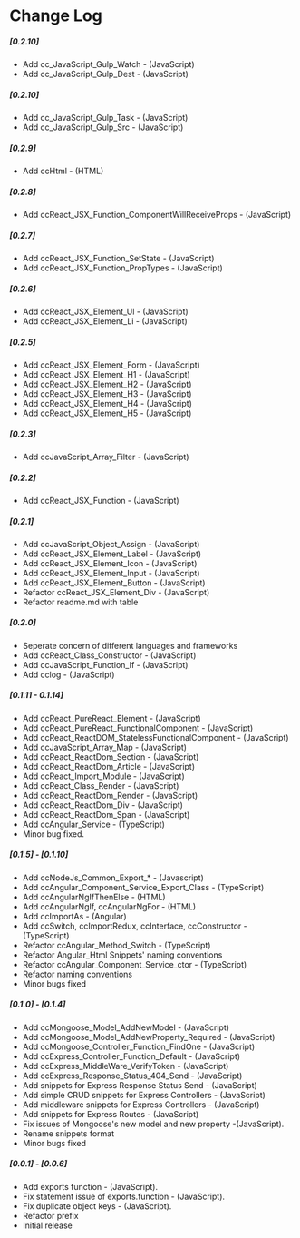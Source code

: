 # Change Log
##### [0.2.10]
- Add cc_JavaScript_Gulp_Watch - (JavaScript)
- Add cc_JavaScript_Gulp_Dest - (JavaScript)
##### [0.2.10]
- Add cc_JavaScript_Gulp_Task - (JavaScript)
- Add cc_JavaScript_Gulp_Src - (JavaScript)
##### [0.2.9]
- Add ccHtml - (HTML)
##### [0.2.8]
- Add ccReact_JSX_Function_ComponentWillReceiveProps - (JavaScript)
##### [0.2.7]
- Add ccReact_JSX_Function_SetState - (JavaScript)
- Add ccReact_JSX_Function_PropTypes - (JavaScript)
##### [0.2.6]
- Add ccReact_JSX_Element_Ul - (JavaScript)
- Add ccReact_JSX_Element_Li - (JavaScript)
##### [0.2.5]
- Add ccReact_JSX_Element_Form - (JavaScript)
- Add ccReact_JSX_Element_H1 - (JavaScript)
- Add ccReact_JSX_Element_H2 - (JavaScript)
- Add ccReact_JSX_Element_H3 - (JavaScript)
- Add ccReact_JSX_Element_H4 - (JavaScript)
- Add ccReact_JSX_Element_H5 - (JavaScript)
##### [0.2.3]
- Add ccJavaScript_Array_Filter - (JavaScript)
##### [0.2.2]
- Add ccReact_JSX_Function - (JavaScript)
##### [0.2.1]
- Add ccJavaScript_Object_Assign - (JavaScript)
- Add ccReact_JSX_Element_Label - (JavaScript)
- Add ccReact_JSX_Element_Icon - (JavaScript)
- Add ccReact_JSX_Element_Input - (JavaScript)
- Add ccReact_JSX_Element_Button - (JavaScript)
- Refactor ccReact_JSX_Element_Div - (JavaScript)
- Refactor readme.md with table
##### [0.2.0]
- Seperate concern of different languages and frameworks
- Add ccReact_Class_Constructor - (JavaScript)
- Add ccJavaScript_Function_If - (JavaScript)
- Add cclog - (JavaScript)

##### [0.1.11 - 0.1.14]
- Add ccReact_PureReact_Element - (JavaScript)
- Add ccReact_PureReact_FunctionalComponent - (JavaScript)
- Add ccReact_ReactDOM_StatelessFunctionalComponent - (JavaScript)
- Add ccJavaScript_Array_Map - (JavaScript)
- Add ccReact_ReactDom_Section - (JavaScript)
- Add ccReact_ReactDom_Article - (JavaScript)
- Add ccReact_Import_Module - (JavaScript)
- Add ccReact_Class_Render - (JavaScript)
- Add ccReact_ReactDom_Render - (JavaScript)
- Add ccReact_ReactDom_Div - (JavaScript)
- Add ccReact_ReactDom_Span - (JavaScript)
- Add ccAngular_Service - (TypeScript)
- Minor bug fixed.
##### [0.1.5] - [0.1.10]
- Add ccNodeJs_Common_Export_* - (Javascript)
- Add ccAngular_Component_Service_Export_Class - (TypeScript)
- Add ccAngularNgIfThenElse - (HTML)
- Add ccAngularNgIf, ccAngularNgFor - (HTML)
- Add ccImportAs - (Angular)
- Add ccSwitch, ccImportRedux, ccInterface, ccConstructor - (TypeScript)
- Refactor ccAngular_Method_Switch - (TypeScript)
- Refactor Angular_Html Snippets' naming conventions
- Refactor ccAngular_Component_Service_ctor - (TypeScript)
- Refactor naming conventions
- Minor bugs fixed
##### [0.1.0] - [0.1.4]
- Add ccMongoose_Model_AddNewModel - (JavaScript)
- Add ccMongoose_Model_AddNewProperty_Required - (JavaScript)
- Add ccMongoose_Controller_Function_FindOne - (JavaScript)
- Add ccExpress_Controller_Function_Default - (JavaScript)
- Add ccExpress_MiddleWare_VerifyToken - (JavaScript)
- Add ccExpress_Response_Status_404_Send - (JavaScript)
- Add snippets for Express Response Status Send - (JavaScript)
- Add simple CRUD snippets for Express Controllers - (JavaScript)
- Add middleware snippets for Express Controllers - (JavaScript)
- Add snippets for Express Routes - (JavaScript)
- Fix issues of Mongoose's new model and new property -(JavaScript).
- Rename snippets format
- Minor bugs fixed 
##### [0.0.1] - [0.0.6] 
- Add exports function - (JavaScript).
- Fix statement issue of exports.function - (JavaScript).
- Fix duplicate object keys - (JavaScript).
- Refactor prefix
- Initial release

